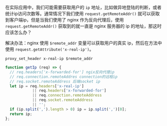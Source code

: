 在实际应用中，我们可能需要获取用户的 `ip` 地址，比如做异地登陆的判断，或者统计ip访问次数等。通常情况下我们使用 `request.getRemoteAddr()` 就可以获取到客户端ip，但是当我们使用了 nginx 作为反向代理后，使用 `request.getRemoteAddr()` 获取到的就一直是 nginx 服务器的 ip 的地址，那这时应该怎么办？

解决办法：nginx 使用 `$remote_addr` 变量可以获取用户的真实 ip，然后在方法中使用 `request.getAttribute('x-real-ip')`。

```ngnix
proxy_set_header x-real-ip $remote_addr
```

```js
function getIp (req) => {
  // req.headers['x-forwarded-for'] ngix反向代理ip
  // req.connection.remoteAddres connection的远程ip
  // req.socket.remoteAddress 后端socket ip
  let ip = req.headers['x-real-ip']
            || req.headers['x-forwarded-for']
            || req.connection.remoteAddress
            || req.socket.remoteAddress
            || '';
  if (ip.split(',').length > 0) ip = ip.split(',')[0];
  return ip;
};
```